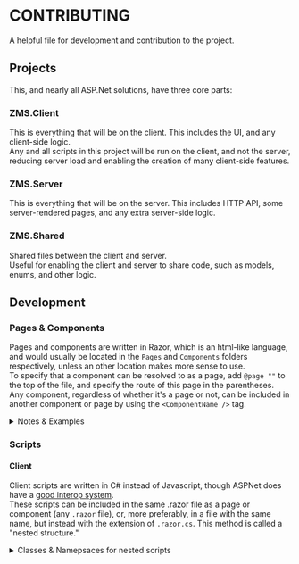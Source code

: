 ﻿# CONTRIBUTING
A helpful file for development and contribution to the project.

##  Projects
This, and nearly all ASP.Net solutions, have three core parts:
### ZMS.Client
This is everything that will be on the client. This includes the UI, and any client-side logic.<br/>
Any and all scripts in this project will be run on the client, and not the server, reducing server load and enabling the creation of many client-side features.<br/>
### ZMS.Server
This is everything that will be on the server. This includes HTTP API, some server-rendered pages, and any extra server-side logic.<br/>
### ZMS.Shared
Shared files between the client and server.<br/>
Useful for enabling the client and server to share code, such as models, enums, and other logic.<br/>

##  Development
### Pages & Components
Pages and components are written in Razor, which is an html-like language, and would usually be located in the `Pages` and `Components` folders respectively, unless an other location makes more sense to use.<br/>
To specify that a component can be resolved to as a page, add `@page ""` to the top of the  file, and specify the route of this page in the parentheses.<br/>
Any component, regardless of whether it's a page or not, can be included in another component or page by using the `<ComponentName />` tag.<br/>
<details>
<summary>Notes & Examples</summary>

- Components can be nested within other components, and can be nested within pages.
- Components can have and be passed parameters, you can define parameters by adding `[Parameter]` above a public property in the component's class.
- Components will be sorted into a namespace, so if you think the namepsace will not be the same for a child component, change either namespace with the `@namespace` directive, or alternatively use the `@using` directive to import the namespace.<br/><br/>
Example of a component with a parameter: (properly commented so you can put it into actual scripts to check them out)
```razor
<!--We can call this file anything, but for now let's just remember "HelloName.razor"-->

<!--you can write code anywhere what is @-prefixed. This @Name will return the value of the Name property.-->
<h1>Hello, @Name!</h1>
<p>This is a really cool component!</p>

<!--@code {} defines a code block, and is where you can write C# code.-->
<!--Alternatively, you can write C# code an a nested .razor.cs file.-->
@code {
    <!--This is a parameter, and can be passed to the component.-->
    [Parameter] 
    public string Name { get; set; }
}
```

Example of a component being used in another component:
```razor
@page "/Looksie"
<!--This is a component or page that uses the HelloName component we remembered earlier.-->

<h1>Hey, what's up, welcome to my component-page!</h1>
<p>Here's a cool component that shows a name:</p>
<HelloName Name="Zak"></HelloName>
<p>Here's another one!<!p>
<HelloName Name="Marcel"></HelloName>

<!--It's useful to note that components dump elements directly into the parent element, and not into a container element such as a div.-->
<!--That means depending on how you want to use a component, the root element in that component should be a div.-->
```

By putting a component within another component, we've effectively just created:
```razor
@page "/Looksie"
<!--This is a component or page that uses the HelloName component we remembered earlier.-->

<h1>Hey, what's up, welcome to my component-page!</h1>
<p>Here's a cool component that shows a name:</p>
<h1>Hello, Zak!</h1>
<p>This is a really cool component!</p>
<p>Here's another one!<!p>
<h1>Hello, Marcel!</h1>
<p>This is a really cool component!</p>

<!--It's useful to note that components dump elements directly into the parent element, and not into a container element such as a div.-->
<!--That means depending on how you want to use a component, the root element in that component should be a div.-->
```
</details>

### Scripts
#### Client
Client scripts are written in C# instead of Javascript, though ASPNet does have a [good interop system](https://learn.microsoft.com/en-us/aspnet/core/blazor/javascript-interoperability/?view=aspnetcore-7.0).<br/>
These scripts can be included in the same .razor file as a page or component (any `.razor` file), or, more preferably, in a file with the same name, but instead with the extension of `.razor.cs`. This method is called a "nested structure."<br/>
<details>
<summary>Classes & Namepsaces for nested scripts</summary>

For nested scripts to work properly, the class must be a `partial` class, (showing that it's part of it's parent's class) and the namepsace must be the exact same as the components namespace. This will usually be `ZMS.Client.Pages`, `ZMS.Client.Components`, etc.<br/><br/>
As an Example, you'd have a file structure similar to this:
```
CallOfMinecraftWeb
├── ZMS.Client
│   ├── Pages
│   │   ├── PageName.razor
│   │   └── PageName.razor.cs
│   │       (The .cs file is nested within the .razor file)
|   └── ...
├── ZMS.Server
├── ZMS.Shared
...
```

</details>